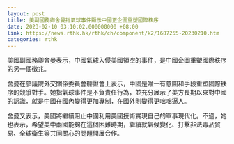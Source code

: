 ```yaml
---
layout: post
title: 美副國務卿舍曼指氣球事件顯示中國正企圖重塑國際秩序
date: 2023-02-10 03:10:02.000000000 +08:00
link: https://news.rthk.hk/rthk/ch/component/k2/1687255-20230210.htm
categories: rthk
---
```


美國副國務卿舍曼表示，中國氣球入侵美國領空的事件，是中國企圖重塑國際秩序的另一個徵兆。

舍曼在參議院外交關係委員會聽證會上表示，中國是唯一有意圖和手段重塑國際秩序的競爭對手。她指氣球事件是不負責任行為，並充分展示了美方長期以來對中國的認識，就是中國在國內變得更加專制，在國外則變得更咄咄逼人。

舍曼又表示，美國將繼續阻止中國利用美國技術實現自己的軍事現代化。不過，她也表示，希望美中兩國能夠在這個困難時期，繼續就氣候變化、打擊非法毒品貿易、全球衛生等共同關心的問題開展合作。
